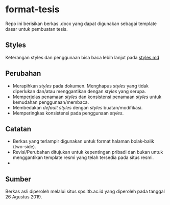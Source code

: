 # format-tesis

Repo ini berisikan berkas .docx yang dapat digunakan sebagai template dasar untuk pembuatan tesis. 

## Styles

Keterangan styles dan penggunaan bisa baca lebih lanjut pada [styles.md](./styles.md)

## Perubahan

- Merapihkan _styles_ pada dokumen. Menghapus _styles_ yang tidak diperlukan dan/atau menggantikan dengan _styles_ yang serupa.
- Memperjelas penamaan _styles_ dan konsistensi penamaan _styles_ untuk kemudahan penggunaan/membaca.
- Membedakan _default styles_ dengan _styles_ buatan/modifikasi.
- Memperingkas konsistensi pada penggunaan _styles_.

## Catatan

- Berkas yang terlampir digunakan untuk format halaman bolak-balik (two-side).
- Revisi/Perubahan ditujukan untuk kepentingan pribadi dan bukan untuk menggantikan template resmi yang telah tersedia pada situs resmi.
- 



## Sumber
Berkas asli diperoleh melalui situs sps.itb.ac.id yang diperoleh pada tanggal 26 Agustus 2019. 

